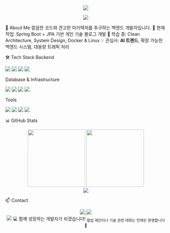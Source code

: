 <div align="center">
  <img src="https://readme-typing-svg.herokuapp.com/?font=Righteous&size=35&center=true&vCenter=true&width=500&height=70&duration=4000&lines=Backend+Developer;Java+%26+Spring+Enthusiast;Clean+Architecture+Lover" />
</div>
<p align="center">
  <img src="https://visitor-badge.laobi.icu/badge?page_id=symoon521.symoon521" />
</p>

🚀 About Me
깔끔한 코드와 견고한 아키텍처를 추구하는 백엔드 개발자입니다.
🔭 현재 작업: Spring Boot + JPA 기반 개인 기술 블로그 개발
🌱 학습 중: Clean Architecture, System Design, Docker & Linux
💡 관심사: **AI 트렌드**, 확장 가능한 백엔드 시스템, 대용량 트래픽 처리

🛠️ Tech Stack
Backend
<p>
  <img src="https://img.shields.io/badge/Java-007396?style=for-the-badge&logo=java&logoColor=white" />
  <img src="https://img.shields.io/badge/Python-3776AB?style=for-the-badge&logo=python&logoColor=white" />
  <img src="https://img.shields.io/badge/Spring_Boot-6DB33F?style=for-the-badge&logo=spring&logoColor=white" />
  <img src="https://img.shields.io/badge/FastAPI-009688?style=for-the-badge&logo=fastapi&logoColor=white" />
</p>
Database & Infrastructure
<p>
  <img src="https://img.shields.io/badge/MySQL-4479A1?style=for-the-badge&logo=mysql&logoColor=white" />
  <img src="https://img.shields.io/badge/Redis-DC382D?style=for-the-badge&logo=redis&logoColor=white" />
  <img src="https://img.shields.io/badge/AWS-232F3E?style=for-the-badge&logo=amazonaws&logoColor=white" />
  <img src="https://img.shields.io/badge/Docker-2496ED?style=for-the-badge&logo=docker&logoColor=white" />
</p>
Tools
<p>
  <img src="https://img.shields.io/badge/Git-F05032?style=for-the-badge&logo=git&logoColor=white" />
  <img src="https://img.shields.io/badge/Linux-FCC624?style=for-the-badge&logo=linux&logoColor=black" />
  <img src="https://img.shields.io/badge/Kafka-231F20?style=for-the-badge&logo=apache-kafka&logoColor=white" />
  <img src="https://img.shields.io/badge/GitHub_Actions-2088FF?style=for-the-badge&logo=github-actions&logoColor=white" />
</p>

📊 GitHub Stats
<div align="center">
  <img height="180em" src="https://github-readme-stats.vercel.app/api?username=symoon521&show_icons=true&theme=tokyonight&include_all_commits=true&count_private=true&hide_border=true&bg_color=0d1117" />
  <img height="180em" src="https://github-readme-stats.vercel.app/api/top-langs/?username=symoon521&layout=compact&langs_count=8&theme=tokyonight&hide_border=true&bg_color=0d1117" />
</div>
<div align="center">
  <img src="https://github-readme-streak-stats.herokuapp.com/?user=symoon521&theme=tokyonight&hide_border=true&background=0d1117" />
</div>

📫 Contact
<div align="center">
  <a href="mailto:worldw@naver.com">
    <img src="https://img.shields.io/badge/Email-D14836?style=for-the-badge&logo=gmail&logoColor=white" />
  </a>
  <a href="https://github.com/symoon521">
    <img src="https://img.shields.io/badge/GitHub-181717?style=for-the-badge&logo=github&logoColor=white" />
  </a>
</div>

<div align="center">
  <img src="https://capsule-render.vercel.app/api?type=waving&color=gradient&height=100&section=footer" />
💻 함께 성장하는 개발자가 되겠습니다!
<sub>협업 제안이나 기술 관련 대화는 언제든 환영합니다 🚀</sub>
</div>

